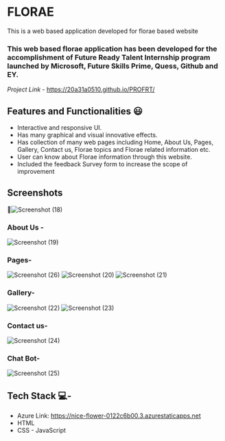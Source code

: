 # FLORAE #

This is a web based application developed for florae based website 

### This web based florae application has been developed for the accomplishment of Future Ready Talent Internship program launched by Microsoft, Future Skills Prime, Quess, Github and EY.


*Project Link* - https://20a31a0510.github.io/PROFRT/


## Features and Functionalities 😃

- Interactive and responsive UI.
- Has many graphical and visual innovative effects.
- Has collection of many web pages including Home, About Us, Pages, Gallery, Contact us,  Florae topics and Florae related information etc.
- User can know about Florae information through this website.
- Included the feedback Survey form to increase the scope of improvement 

## Screenshots

 📸![Screenshot (18)](https://github.com/20A31A0510/PROFRT/assets/109912148/c526acc7-b21a-46f6-a26e-7dcf45f1f25c)




   

### About Us -


![Screenshot (19)](https://github.com/20A31A0510/PROFRT/assets/109912148/4976e0bf-bdca-4205-8616-afbd5c44818a)



### Pages-

![Screenshot (26)](https://github.com/20A31A0510/PROFRT/assets/109912148/1b3d2ac4-f2b5-4462-bc03-96386968e295)
![Screenshot (20)](https://github.com/20A31A0510/PROFRT/assets/109912148/6cb66f54-8406-476a-b7f2-2d31f9dbbf51)
![Screenshot (21)](https://github.com/20A31A0510/PROFRT/assets/109912148/558cc77f-623b-49cc-b52f-fc5cfb400234)



### Gallery-
![Screenshot (22)](https://github.com/20A31A0510/PROFRT/assets/109912148/1cc88b5e-6130-41a4-9fc9-07eb38a70ca8)
![Screenshot (23)](https://github.com/20A31A0510/PROFRT/assets/109912148/b31f335a-a682-4046-95a0-4dcfe8a864c8)




### Contact us-
![Screenshot (24)](https://github.com/20A31A0510/PROFRT/assets/109912148/d0e370f8-ab8c-4d4b-9c96-c1529126e4f1)



### Chat Bot-
![Screenshot (25)](https://github.com/20A31A0510/PROFRT/assets/109912148/874a038b-71b9-4068-a730-705f7a67b31a)







## Tech Stack 💻-
- Azure Link: https://nice-flower-0122c6b00.3.azurestaticapps.net
- HTML
- CSS
- JavaScript
